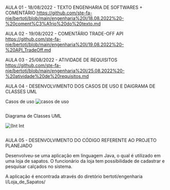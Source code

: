 AULA 01 - 18/08/2022 - TEXTO ENGENHARIA DE SOFTWARES + COMENTÁRIO
https://github.com/ste-fa-nie/bertoti/blob/main/engenharia%20I/18.08.2022%20-%20coment%C3%A1rio%20do%20texto.md

AULA 02 - 19/08/2022 - COMENTÁRIO TRADE-OFF API
https://github.com/ste-fa-nie/bertoti/blob/main/engenharia%20I/19.08.2022%20-%20API_TradeOff.md

AULA 03 - 25/08/2022 - ATIVIDADE DE REQUISITOS
https://github.com/ste-fa-nie/bertoti/blob/main/engenharia%20I/25.08.2022%20-%20atividade%20de%20requisitos.md

AULA 04 - DESENVOLVIMENTO DOS CASOS DE USO E DAIGRAMA DE CLASSES UML

Casos de uso
![casos de uso](https://user-images.githubusercontent.com/102293897/192851656-8f6e9338-ef83-442a-a6ce-574f6cf47def.png)

<p align = center>
  <img width = "325" src"https://user-images.githubusercontent.com/102293897/192851656-8f6e9338-ef83-442a-a6ce-574f6cf47def.png"
</p>

Diagrama de Classes UML

![(Int Int](https://user-images.githubusercontent.com/102293897/203964166-6986d477-3b77-4e8f-bc35-b70b74d18a44.png)


<p align = center>
  <img width = "325" src"https://user-images.githubusercontent.com/102293897/203963565-4a7568cd-a12b-4e2e-b91f-0cb6b87434bc.png"
</p>

AULA 05 - DESENVOLVIMENTO DO CÓDIGO REFERENTE AO PROJETO PLANEJADO

Desenvolveu-se uma aplicação em linguagem Java, o qual é utilizado em uma loja de sapatos. O funcionário da loja tem possibilidade de cadastrar e pesquisar calçados no sistema.

A aplicação é encontrada através do diretório bertoti/engenharia I/Loja_de_Sapatos/

